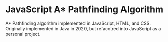 # JavaScript A* Pathfinding Algorithm
A* Pathfinding algorithm implemented in JavaScript, HTML, and CSS. Originally implemented in Java in 2020, but refacotred into JavaScript as a personal project.
